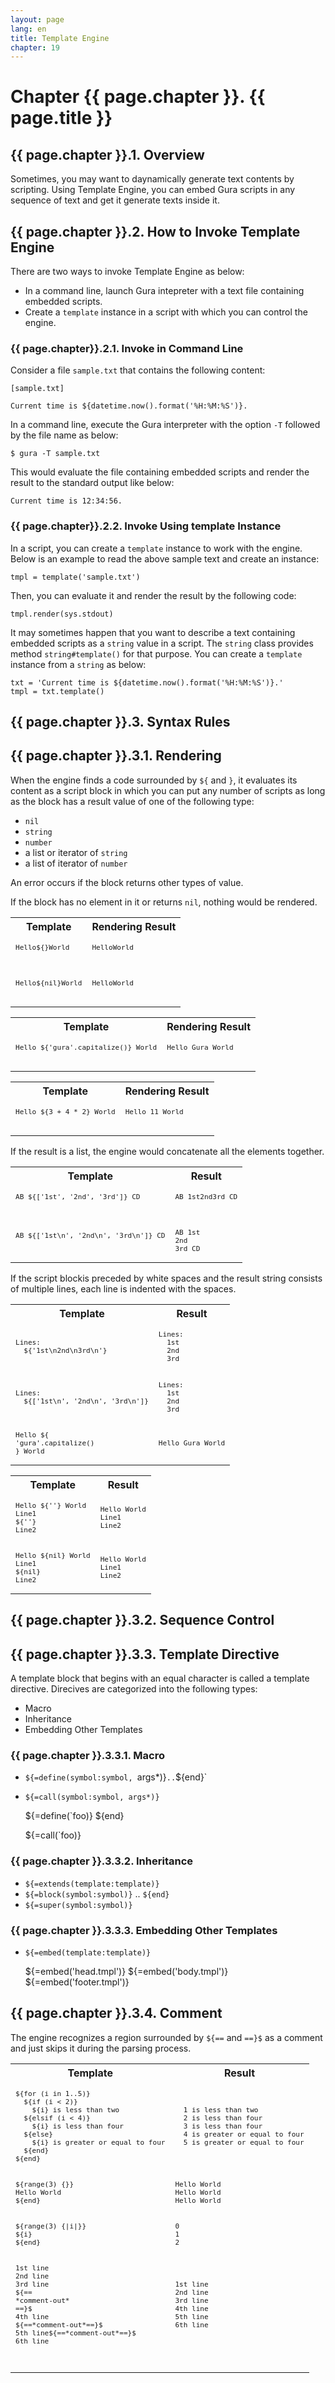 ```yaml
---
layout: page
lang: en
title: Template Engine
chapter: 19
---
```


# Chapter {{ page.chapter }}. {{ page.title }}

<!-- --------------------------------------------------------------------- -->
## {{ page.chapter }}.1. Overview

Sometimes, you may want to daynamically generate text contents by scripting.
Using Template Engine, you can embed Gura scripts in any sequence of text
and get it generate texts inside it.


<!-- --------------------------------------------------------------------- -->
## {{ page.chapter }}.2. How to Invoke Template Engine

There are two ways to invoke Template Engine as below:

- In a command line, launch Gura intepreter with a text file containing embedded scripts.
- Create a `template` instance in a script with which you can control the engine.


### {{ page.chapter}}.2.1. Invoke in Command Line

Consider a file `sample.txt` that contains the following content:

`[sample.txt]`

    Current time is ${datetime.now().format('%H:%M:%S')}.

In a command line, execute the Gura interpreter with the option `-T`
followed by the file name as below:

    $ gura -T sample.txt

This would evaluate the file containing embedded scripts
and render the result to the standard output like below:

    Current time is 12:34:56.

### {{ page.chapter}}.2.2. Invoke Using template Instance

In a script, you can create a `template` instance to work with the engine.
Below is an example to read the above sample text and create an instance:

    tmpl = template('sample.txt')

Then, you can evaluate it and render the result by the following code:

	tmpl.render(sys.stdout)

It may sometimes happen that you want to describe a text containing embedded scripts
as a `string` value in a script. The `string` class provides method `string#template()`
for that purpose. You can create a `template` instance from a `string` as below:

    txt = 'Current time is ${datetime.now().format('%H:%M:%S')}.'
	tmpl = txt.template()


<!-- --------------------------------------------------------------------- -->
## {{ page.chapter }}.3. Syntax Rules

## {{ page.chapter }}.3.1. Rendering

When the engine finds a code surrounded by `${` and `}`,
it evaluates its content as a script block
in which you can put any number of scripts as long as
the block has a result value of one of the following type:

- `nil`
- `string`
- `number`
- a list or iterator of `string`
- a list of iterator of `number`

An error occurs if the block returns other types of value.

If the block has no element in it or returns `nil`, nothing would be rendered.

<table>
<tr><th>Template</th><th>Rendering Result</th></tr>

<tr><td><code><pre
>Hello${}World</pre>
</code></td><td><code><pre
>HelloWorld</pre>
</code></td></tr>

<tr><td><code><pre
>Hello${nil}World</pre>
</code></td><td><code><pre
>HelloWorld</pre>
</code></td></tr>

</table>

<table>
<tr><th>Template</th><th>Rendering Result</th></tr>

<tr><td><code><pre
>Hello ${'gura'.capitalize()} World</pre>
</code></td><td><code><pre
>Hello Gura World</pre>
</code></td></tr>

</table>

<table>
<tr><th>Template</th><th>Rendering Result</th></tr>

<tr><td><code><pre
>Hello ${3 + 4 * 2} World</pre>
</code></td><td><code><pre
>Hello 11 World</pre>
</code></td></tr>

</table>

If the result is a list, the engine would concatenate all the elements together.

<table>
<tr><th>Template</th><th>Result</th></tr>

<tr><td><code><pre
>AB ${['1st', '2nd', '3rd']} CD</pre>
</code></td><td><code><pre
>AB 1st2nd3rd CD</pre>
</code></td></tr>

<tr><td><code><pre
>AB ${['1st\n', '2nd\n', '3rd\n']} CD</pre>
</code></td><td><code><pre
>AB 1st
2nd
3rd CD
</pre></code></td></tr>

</table>

If the script blockis preceded by white spaces and the result string consists of multiple lines,
each line is indented with the spaces.

<table>
<tr><th>Template</th><th>Result</th></tr>

<tr><td><code><pre
>Lines:
  ${'1st\n2nd\n3rd\n'}
</pre></code></td><td><code><pre
>Lines:
  1st
  2nd
  3rd
</pre></code></td></tr>

<tr><td><code><pre
>Lines:
  ${['1st\n', '2nd\n', '3rd\n']}
</pre></code></td><td><code><pre
>Lines:
  1st
  2nd
  3rd
</pre></code></td></tr>

<tr><td><code><pre
>Hello ${
'gura'.capitalize()
} World
</pre></code></td><td><code><pre
>Hello Gura World</pre></code></td></tr>

</table>


<table>
<tr><th>Template</th><th>Result</th></tr>

<tr><td><code><pre
>Hello ${''} World
Line1
${''}
Line2
</pre></code></td><td><code><pre
>Hello World
Line1
Line2
</pre></code></td></tr>

<tr><td><code><pre
>Hello ${nil} World
Line1
${nil}
Line2
</pre></code></td><td><code><pre
>Hello World
Line1
Line2
</pre></code></td></tr>

</table>

## {{ page.chapter }}.3.2. Sequence Control

<table>
<tr><th>Template</th><th>Result</th></tr>

<tr><td><code><pre
>${for (i in 1..5)}
  ${if (i < 2)}
    ${i} is less than two
  ${elsif (i < 4)}
    ${i} is less than four
  ${else}
    ${i} is greater or equal to four
  ${end}
${end}
</pre></code></td><td><code><pre
>  1 is less than two
  2 is less than four
  3 is less than four
  4 is greater or equal to four
  5 is greater or equal to four
</pre></code></td></tr>

<tr><td><code><pre
>${range(3) {}}
Hello World
${end}
</pre></code></td><td><code><pre
>Hello World
Hello World
Hello World
</pre></code></td></tr>

<tr><td><code><pre
>${range(3) {|i|}}
${i}
${end}
</pre></code></td><td><code><pre
>0
1
2
</pre></code></td></tr>

## {{ page.chapter }}.3.3. Template Directive

A template block that begins with an equal character is called a template directive.
Direcives are categorized into the following types:

- Macro
- Inheritance
- Embedding Other Templates

### {{ page.chapter }}.3.3.1. Macro


- `${=define(symbol:symbol, `args*)}` .. `${end}`
- `${=call(symbol:symbol, args*)}`


    ${=define(`foo)}
    ${end}

    ${=call(`foo)}

### {{ page.chapter }}.3.3.2. Inheritance

- `${=extends(template:template)}`
- `${=block(symbol:symbol)}` .. `${end}`
- `${=super(symbol:symbol)}`



### {{ page.chapter }}.3.3.3. Embedding Other Templates

- `${=embed(template:template)}`

    ${=embed('head.tmpl')}
    ${=embed('body.tmpl')}
    ${=embed('footer.tmpl')}

## {{ page.chapter }}.3.4. Comment

The engine recognizes a region surrounded by `${==` and `==}$` as a comment
and just skips it during the parsing process.

<tr><td><code><pre
>1st line
2nd line
3rd line
${==
*comment-out*
==}$
4th line
${==*comment-out*==}$
5th line${==*comment-out*==}$
6th line
</pre></code></td><td><code><pre
>1st line
2nd line
3rd line
4th line
5th line
6th line
</pre></code></td></tr>

<tr><td><code><pre
>
</pre></code></td><td><code><pre
>
</pre></code></td></tr>


</table>
